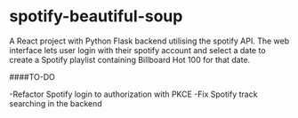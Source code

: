 # spotify-beautiful-soup

A React project with Python Flask backend utilising the spotify API. The web interface lets user login with their spotify account and select a date to create a Spotify playlist containing Billboard Hot 100 for that date.


####TO-DO

-Refactor Spotify login to authorization with PKCE
-Fix Spotify track searching in the backend
